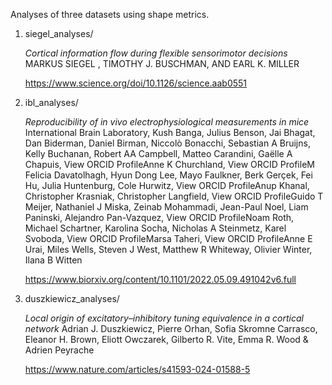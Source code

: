 
Analyses of three datasets using shape metrics.

1. siegel_analyses/

    *Cortical information flow during flexible sensorimotor decisions*
    MARKUS SIEGEL , TIMOTHY J. BUSCHMAN, AND EARL K. MILLER

    https://www.science.org/doi/10.1126/science.aab0551

2. ibl_analyses/

    *Reproducibility of in vivo electrophysiological measurements in mice*
    International Brain Laboratory, Kush Banga, Julius Benson, Jai Bhagat, Dan Biderman, Daniel Birman, Niccolò Bonacchi, Sebastian A Bruijns, Kelly Buchanan, Robert AA Campbell, Matteo Carandini, Gaëlle A Chapuis,  View ORCID ProfileAnne K Churchland,  View ORCID ProfileM Felicia Davatolhagh, Hyun Dong Lee, Mayo Faulkner, Berk Gerçek, Fei Hu, Julia Huntenburg, Cole Hurwitz,  View ORCID ProfileAnup Khanal, Christopher Krasniak, Christopher Langfield,  View ORCID ProfileGuido T Meijer, Nathaniel J Miska, Zeinab Mohammadi, Jean-Paul Noel, Liam Paninski, Alejandro Pan-Vazquez,  View ORCID ProfileNoam Roth, Michael Schartner, Karolina Socha, Nicholas A Steinmetz, Karel Svoboda,  View ORCID ProfileMarsa Taheri,  View ORCID ProfileAnne E Urai, Miles Wells, Steven J West, Matthew R Whiteway, Olivier Winter, Ilana B Witten

    https://www.biorxiv.org/content/10.1101/2022.05.09.491042v6.full


3. duszkiewicz_analyses/

    *Local origin of excitatory–inhibitory tuning equivalence in a cortical network*
    Adrian J. Duszkiewicz, Pierre Orhan, Sofia Skromne Carrasco, Eleanor H. Brown, Eliott Owczarek, Gilberto R. Vite, Emma R. Wood & Adrien Peyrache 

    https://www.nature.com/articles/s41593-024-01588-5